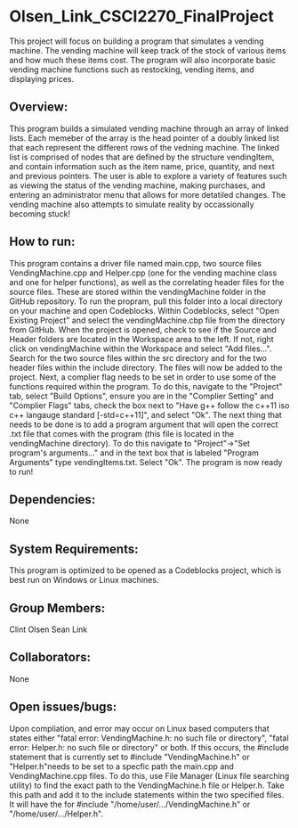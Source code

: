 # Olsen_Link_CSCI2270_FinalProject
This project will focus on building a program that simulates a vending machine.
The vending machine will keep track of the stock of various items and how much these items cost.
The program will also incorporate basic vending machine functions such as restocking, vending items, and displaying prices. 

## Overview:
This program builds a simulated vending machine through an array of linked lists. Each memeber of the array is the head pointer of a doubly linked list that each represent the different rows of the vedning machine. The linked list is comprised of nodes that are defined by the structure vendingItem, and contain information such as the item name, price, quantity, and next and previous pointers. The user is able to explore a variety of features such as viewing the status of the vending machine, making purchases, and entering an administrator menu that allows for more detatiled changes. The vending machine also attempts to simulate reality by occassionally becoming stuck!

## How to run:
This program contains a driver file named main.cpp, two source files VendingMachine.cpp and Helper.cpp (one for the vending machine class and one for helper functions), as well as the correlating header files for the source files. These are stored within the vendingMachine folder in the GitHub repository. To run the propram, pull this folder into a local directory on your machine and open Codeblocks. Within Codeblocks, select "Open Existing Project" and select the vendingMachine.cbp file from the directory from GitHub. When the project is opened, check to see if the Source and Header folders are located in the Workspace area to the left. If not, right click on vendingMachine within the Workspace and select "Add files...". Search for the two source files within the src directory and for the two header files within the include directory. The files will now be added to the project. Next, a complier flag needs to be set in order to use some of the functions required within the program. To do this, navigate to the "Project" tab, select "Build Options", ensure you are in the "Complier Setting" and "Complier Flags" tabs, check the box next to "Have g++ follow the c++11 iso c++ langauge standard [-std=c++11]", and select "Ok". The next thing that needs to be done is to add a program argument that will open the correct .txt file that comes with the program (this file is located in the vendingMachine directory). To do this navigate to "Project"->"Set program's arguments..." and in the text box that is labeled "Program Arguments" type vendingItems.txt. Select "Ok". The program is now ready to run!

## Dependencies:
None

## System Requirements:
This program is optimized to be opened as a Codeblocks project, which is best run on Windows or Linux machines.

## Group Members:
Clint Olsen
Sean Link

## Collaborators:
None

## Open issues/bugs:
Upon compliation, and error may occur on Linux based computers that states either "fatal error: VendingMachine.h: no such file or directory", "fatal error: Helper.h: no such file or directory" or both. If this occurs, the #include statement that is currently set to #include "VendingMachine.h" or "Helper.h"needs to be set to a specfic path the main.cpp and VendingMachine.cpp files. To do this, use File Manager (Linux file searching utility) to find the exact path to the VendingMachine.h file or Helper.h. Take this path and add it to the include statements within the two specified files. It will have the for #include "/home/user/.../VendingMachine.h" or  "/home/user/.../Helper.h".

